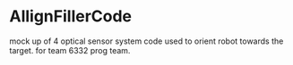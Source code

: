 # AllignFillerCode
mock up of 4 optical sensor system code used to orient robot towards the target. for team 6332 prog team.
